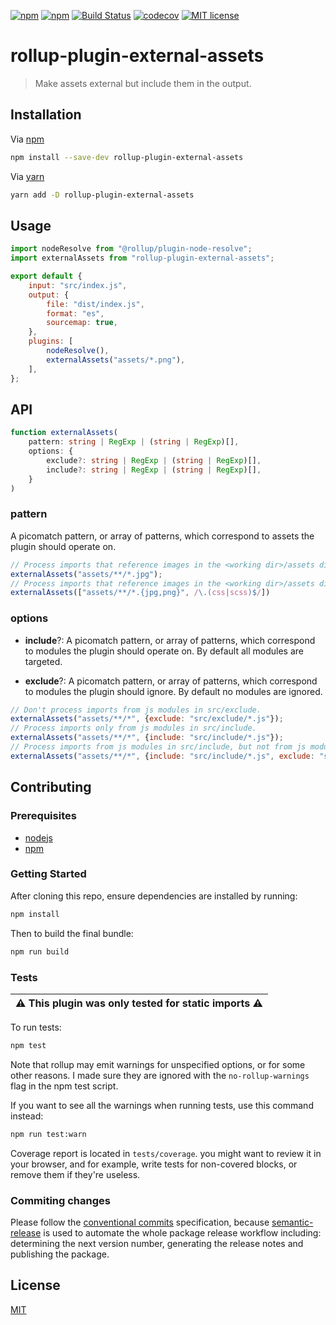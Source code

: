 [![npm](https://img.shields.io/npm/dt/rollup-plugin-external-assets)](https://www.npmjs.com/package/rollup-plugin-external-assets)
[![npm](https://img.shields.io/npm/v/rollup-plugin-external-assets)](https://www.npmjs.com/package/rollup-plugin-external-assets)
[![Build Status](https://travis-ci.com/soufyakoub/rollup-plugin-external-assets.svg?branch=master)](https://travis-ci.com/soufyakoub/rollup-plugin-external-assets)
[![codecov](https://codecov.io/gh/soufyakoub/rollup-plugin-external-assets/branch/master/graph/badge.svg)](https://codecov.io/gh/soufyakoub/rollup-plugin-external-assets)
[![MIT license](https://img.shields.io/badge/License-MIT-blue.svg)][1]

# rollup-plugin-external-assets
> Make assets external but include them in the output.

## Installation

Via [npm][2]

```sh
npm install --save-dev rollup-plugin-external-assets
```

Via [yarn][3]

```sh
yarn add -D rollup-plugin-external-assets
```

## Usage

```javascript
import nodeResolve from "@rollup/plugin-node-resolve";
import externalAssets from "rollup-plugin-external-assets";

export default {
	input: "src/index.js",
	output: {
		file: "dist/index.js",
		format: "es",
		sourcemap: true,
	},
	plugins: [
		nodeResolve(),
		externalAssets("assets/*.png"),
	],
};
```

## API

```typescript
function externalAssets(
	pattern: string | RegExp | (string | RegExp)[],
	options: {
		exclude?: string | RegExp | (string | RegExp)[],
		include?: string | RegExp | (string | RegExp)[],
	}
)
```

### pattern

A picomatch pattern, or array of patterns, which correspond to assets the plugin should operate on.

```javascript
// Process imports that reference images in the <working dir>/assets directory.
externalAssets("assets/**/*.jpg");
// Process imports that reference images in the <working dir>/assets directory, and all stylesheet files.
externalAssets(["assets/**/*.{jpg,png}", /\.(css|scss)$/])
```

### options

- **include**?: A picomatch pattern, or array of patterns,
which correspond to modules the plugin should operate on.
By default all modules are targeted.

- **exclude**?: A picomatch pattern, or array of patterns,
which correspond to modules the plugin should ignore.
By default no modules are ignored.

```javascript
// Don't process imports from js modules in src/exclude.
externalAssets("assets/**/*", {exclude: "src/exclude/*.js"});
// Process imports only from js modules in src/include.
externalAssets("assets/**/*", {include: "src/include/*.js"});
// Process imports from js modules in src/include, but not from js modules in src/exclude.
externalAssets("assets/**/*", {include: "src/include/*.js", exclude: "src/exclude/*.js"});
```

## Contributing

### Prerequisites
- [nodejs][4]
- [npm][2]

### Getting Started

After cloning this repo, ensure dependencies are installed by running:

```sh
npm install
```

Then to build the final bundle:

```sh
npm run build
```

### Tests

|:warning: This plugin was only tested for static imports :warning:|
|---|

To run tests:

```sh
npm test
```

Note that rollup may emit warnings for unspecified options, or for some other reasons.
I made sure they are ignored with the `no-rollup-warnings` flag in the npm test script.

If you want to see all the warnings when running tests, use this command instead:

```sh
npm run test:warn
```

Coverage report is located in `tests/coverage`.
you might want to review it in your browser, and for example,
write tests for non-covered blocks, or remove them if they're useless.

### Commiting changes

Please follow the [conventional commits][5] specification, because [semantic-release][6] is used to automate the whole package release workflow including: determining the next version number, generating the release notes and publishing the package.

## License

[MIT][1]

[1]: LICENSE
[2]: https://npmjs.org/
[3]: https://yarnpkg.com
[4]: https://nodejs.org
[5]: https://www.conventionalcommits.org/en/v1.0.0/
[6]: https://github.com/semantic-release/semantic-release
